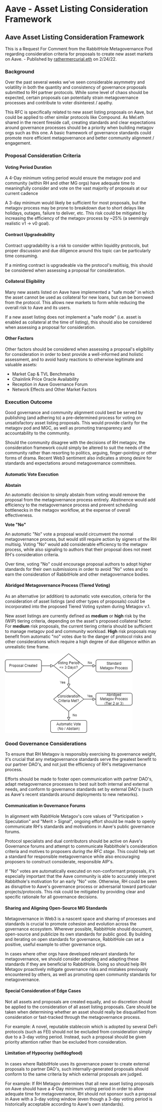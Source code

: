 # Aave - Asset Listing Consideration Framework

## Aave Asset Listing Consideration Framework

This is a Request For Comment from the RabbitHole Metagovernance Pod regarding consideration criteria for proposals to create new asset markets on Aave. - Published by [rathermercurial.eth](https://rathermercurial.eth.xyz) on 2/24/22.

### Background

Over the past several weeks we've seen considerable asymmetry and volatility in both the quantity and consistency of governance proposals submitted to RH partner protocols. While some level of chaos should be expected, certain proposals can potentially strain metagovernance processes and contribute to voter disinterest / apathy.

This RFC is specifically related to new asset listing proposals on Aave, but could be applied to other similar protocols like Compound. As Mel.eth shared in the recent fireside call, creating standards and clear expectations around governance processes should be a priority when building metagov orgs such as this one. A basic framework of governance standards could promote more efficient metagovernance and better community alignment / engagement.

### Proposal Consideration Criteria

#### Voting Period Duration

A 4-Day minimum voting period would ensure the metagov pod and community (within RH and other MG orgs) have adequate time to meaningfully consider and vote on the vast majority of proposals at our current cadence

A 3-day minimum would likely be sufficient for most proposals, but the metagov process may be prone to breakdown due to short delays like holidays, outages, failure to deliver, etc. This risk could be mitigated by increasing the efficiency of the metagov process by \~25% (a seemingly realistic v1 -> v0 goal).

#### Contract Upgradeability

Contract upgradability is a risk to consider within liquidity protocols, but proper discussion and due diligence around this topic can be particularly time consuming.

If a minting contract is upgradeable via the protocol's multisig, this should be considered when assessing a proposal for consideration.

#### Collateral Eligibility

Many new assets listed on Aave have implemented a "safe mode" in which the asset cannot be used as collateral for new loans, but can be borrowed from the protocol. This allows new markets to form while reducing the overall risk to Aave and its users.

If a new asset listing does not implement a "safe mode" (i.e. asset is enabled as collateral at the time of listing), this should also be considered when assessing a proposal for consideration.

#### Other Factors

Other factors should be considered when assessing a proposal's eligibility for consideration in order to best provide a well-informed and holistic assessment, and to avoid hasty reactions to otherwise legitimate and valuable assets:

* Market Cap & TVL Benchmarks
* Chainlink Price Oracle Availability
* Reception in Aave Governance Forum
* Network Effects and Other Market Factors

### Execution Outcome

Good governance and community alignment could best be served by publishing (and adhering to) a pre-determined process for voting on unsatisfactory asset listing proposals. This would provide clarity for the metagov pod and MGC, as well as promoting transparency and accountability to the community.

Should the community disagree with the decisions of RH metagov, the consideration framework could simply be altered to suit the needs of the community rather than resorting to politics, arguing, finger-pointing or other forms of drama. Recent Web3 sentiment also indicates a strong desire for standards and expectations around metagovernance committees.

#### Automatic Vote Execution

**Abstain**

An automatic decision to simply abstain from voting would remove the proposal from the metagovernance process entirely. Abstinence would add efficiency to the metagovernance process and prevent scheduling bottlenecks in the metagov workflow, at the expense of overall effectiveness.

**Vote "No"**

An automatic "No" vote a proposal would circumvent the normal metagovernance process, but would still require action by signers of the RH multisig. Voting "No" would add considerable efficiency to the metagov process, while also signaling to authors that their proposal does not meet RH's consideration criteria.

Over time, voting "No" could encourage proposal authors to adopt higher standards for their own submissions in order to avoid "No" votes and to earn the consideration of RabbitHole and other metagovernance bodies.

#### Abridged Metagovernance Process (Tiered Voting)

As an alternative (or addition) to automatic vote execution, criteria for the consideration of asset listings (and other types of proposals) could be incorporated into the proposed Tiered Voting system during Metagov v.1.

New asset listings are currently defined as **medium** or **high** risk by the (WIP) tiering criteria, depending on the asset's proposed collateral factor. For **medium** risk proposals, the current tiering criteria should be sufficient to manage metagov pod and community workload. **High** risk proposals may benefit from automatic "no" votes due to the danger of protocol risks and other considerations which require a high degree of due diligence within an unrealistic time frame.

![](../../.gitbook/assets/rfc1-voting-flowchart.png)

### Good Governance Considerations

To ensure that RH Metagov is responsibly exercising its governance weight, it's crucial that any metagovernance standards serve the greatest benefit to our partner DAO's, and not just the efficiency of RH's metagovernance process.

Efforts should be made to foster open communication with partner DAO's, adapt metagovernance processes to best suit both internal and external needs, and conform to governance standards set by external DAO's (such as Aave's recent standards around deployments to new networks).

#### Communication in Governance Forums

In alignment with RabitHole Metagov's core values of "Participation > Speculation" and "Merit > Signal", ongoing effort should be made to openly communicate RH's standards and motivations in Aave's public governance forums.

Protocol specialists and dual contributors should be active on Aave's Governance forums and attempt to communicate Rabbithole's consideration criteria and motives to proposers _during the RFC stage_. This could help set a standard for responsible metagovernance while also encouraging proposers to construct considerate, responsible AIP's.

If "No" votes are automatically executed on non-conformant proposals, it's especially important that the Aave community is able to accurately interpret Rabbithole's motivation for an early "No" vote. Otherwise, RH could be seen as disruptive to Aave's governance process or adversarial toward particular projects/protocols. This risk could be mitigated by providing clear and specific rationale for all governance decisions.

#### Sharing and Aligning Open-Source MG Standards

Metagovernance in Web3 is a nascent space and sharing of processes and standards is crucial to promote cohesion and evolution across the governance ecosystem. Wherever possible, RabbitHole should document, open-source and publicize its own standards for public good. By building and iterating on open standards for governance, RabbitHole can set a positive, useful example to other governance orgs.

In cases where other orgs have developed relevant standards for metagovernance, we should consider adopting and adapting these standards if they are beneficial to RabbitHole. Doing so should help RH Metagov proactively mitigate governance risks and mistakes previously encountered by others, as well as promoting open community standards for metagovernance.

#### Special Consideration of Edge Cases

Not all assets and proposals are created equally, and so discretion should be applied to the consideration of all asset listing proposals. Care should be taken when determining whether an asset should really be disqualified from consideration or fast-tracked through the metagovernance process.

For example: A novel, reputable stablecoin which is adopted by several DeFi protocols (such as FEI) should not be excluded from consideration simply due to a 3-day voting period. Instead, such a proposal should be given priority attention rather than be excluded from consideration.

#### Limitation of Hypocrisy (selfdogfood)

In cases where RabbitHole uses its governance power to create external proposals to partner DAO's, such internally-generated proposals should conform to the same criteria by which external proposals are judged.

For example: If RH Metagov determines that all new asset listing proposals on Aave should have a 4-Day minimum voting period in order to allow adequate time for metagovernance, RH should not sponsor such a proposal in Aave with a 3-day voting window (even though a 3-day voting period is historically acceptable according to Aave's own standards).
